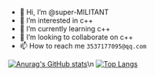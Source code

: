 - 👋 Hi, I’m @super-MILITANT
- 👀 I’m interested in c++
- 🌱 I’m currently learning c++
- 💞️ I’m looking to collaborate on c++
- 📫 How to reach me `3537177095@qq.com`

<!---
super-yjt/super-yjt is a ✨ special ✨ repository because its `README.md` (this file) appears on your GitHub profile.
You can click the Preview link to take a look at your changes.
--->
[![Anurag's GitHub stats](https://github-readme-stats.vercel.app/api?username=super-yjt)](https://github.com/anuraghazra/github-readme-stats)\n
[![Top Langs](https://github-readme-stats.vercel.app/api/top-langs/?username=super-yjt)](https://github.com/anuraghazra/github-readme-stats)
